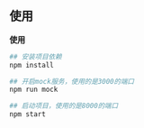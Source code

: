 ## 使用

**使用**
```bash
## 安装项目依赖
npm install

## 开启mock服务，使用的是3000的端口
npm run mock

## 启动项目，使用的是8000的端口
npm start
```
